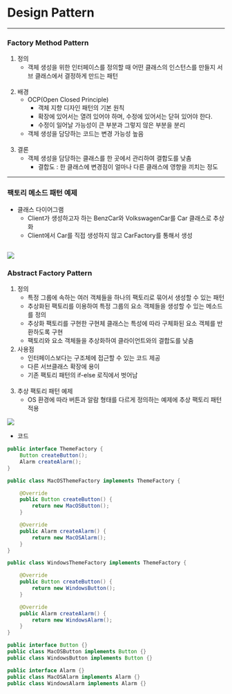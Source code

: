 # Design Pattern

---

### Factory Method Pattern

1. 정의
   - 객체 생성을 위한 인터페이스를 정의할 때 어떤 클래스의 인스턴스를 만들지 서브 클래스에서 결정하게 만드는 패턴
<br><br>
2. 배경
   - OCP(Open Closed Principle)
     - 객체 지향 디자인 패턴의 기본 원칙
     - 확장에 있어서는 열려 있어야 하며, 수정에 있어서는 닫혀 있어야 한다.
     - 수정이 일어날 가능성이 큰 부분과 그렇지 않은 부분을 분리
   - 객체 생성을 담당하는 코드는 변경 가능성 높음
<br><br>
3. 결론
   - 객체 생성을 담당하는 클래스를 한 곳에서 관리하여 결합도를 낮춤
     - 결합도 : 한 클래스에 변경점이 얼마나 다른 클래스에 영향을 끼치는 정도
     
---
### 팩토리 메소드 패턴 예제
- 클래스 다이어그램
  - Client가 생성하고자 하는 BenzCar와 VolkswagenCar를 Car 클래스로 추상화
  - Client에서 Car를 직접 생성하지 않고 CarFactory를 통해서 생성

<img src="/Users/camel/IdeaProjects/designpattern/src/main/resources/image/classDiagram_1.png"></img>
---

### Abstract Factory Pattern
1. 정의
   - 특정 그룹에 속하는 여러 객체들을 하나의 팩토리로 묶어서 생성할 수 있는 패턴
   - 추상화된 팩토리를 이용하여 특정 그룹의 요소 객체들을 생성할 수 있는 메소드를 정의
   - 추상화 팩토리를 구현한 구현체 클래스는 특성에 따라 구체화된 요소 객체를 반환하도록 구현
   - 팩토리와 요소 객체들을 추상화하여 클라이언트와의 결합도를 낮춤
2. 사용점
   - 인터페이스보다는 구조체에 접근할 수 있는 코드 제공
   - 다른 서브클래스 확장에 용이
   - 기존 팩토리 패턴의 if-else 로직에서 벗어남
<br><br>
3. 추상 팩토리 패턴 예제
   - OS 환경에 따라 버튼과 알람 형태를 다르게 정의하는 예제에 추상 팩토리 패턴 적용

<img src="/Users/camel/IdeaProjects/designpattern/src/main/resources/image/classDiagram_2.png"></img>
- 코드
```java
public interface ThemeFactory {
    Button createButton();
    Alarm createAlarm();
}

public class MacOSThemeFactory implements ThemeFactory {

    @Override
    public Button createButton() {
        return new MacOSButton();
    }

    @Override
    public Alarm createAlarm() {
        return new MacOSAlarm();
    }
}

public class WindowsThemeFactory implements ThemeFactory {

    @Override
    public Button createButton() {
        return new WindowsButton();
    }

    @Override
    public Alarm createAlarm() {
        return new WindowsAlarm();
    }
}
```
```java
public interface Button {}
public class MacOSButton implements Button {}
public class WindowsButton implements Button {}
```
```java
public interface Alarm {}
public class MacOSAlarm implements Alarm {}
public class WindowsAlarm implements Alarm {}
```